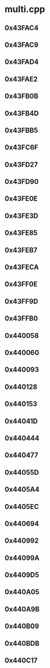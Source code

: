 # multi.cpp

## 0x43FAC4

## 0x43FAC9

## 0x43FAD4

## 0x43FAE2

## 0x43FB0B

## 0x43FB4D

## 0x43FBB5

## 0x43FC6F

## 0x43FD27

## 0x43FD90

## 0x43FE0E

## 0x43FE3D

## 0x43FE85

## 0x43FEB7

## 0x43FECA

## 0x43FF0E

## 0x43FF9D

## 0x43FFB0

## 0x440058

## 0x440060

## 0x440093

## 0x440128

## 0x440153

## 0x44041D

## 0x440444

## 0x440477

## 0x44055D

## 0x4405A4

## 0x4405EC

## 0x440694

## 0x440992

## 0x44099A

## 0x4409D5

## 0x440A05

## 0x440A9B

## 0x440B09

## 0x440BDB

## 0x440C17
